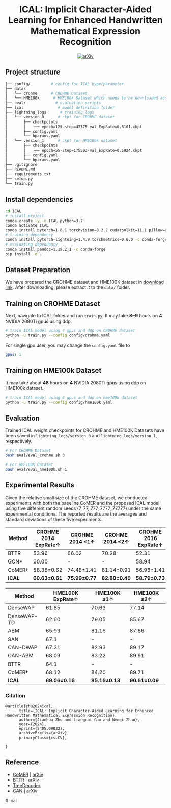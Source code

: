 <div align="center">    
 
# ICAL: Implicit Character-Aided Learning for Enhanced Handwritten Mathematical Expression Recognition 
[![arXiv](https://img.shields.io/badge/arXiv-2405.09032-b31b1b.svg)](https://arxiv.org/abs/2405.09032)

</div>

## Project structure
```bash
├── config/         # config for ICAL hyperparameter
├── data/
│   └── crohme      # CROHME Dataset
│   └── HME100k      # HME100k Dataset which needs to be downloaded according to the instructions below.
├── eval/             # evaluation scripts
├── ical               # model definition folder
├── lightning_logs      # training logs
│   └── version_0      # ckpt for CROHME dataset
│       ├── checkpoints
│       │   └── epoch=125-step=47375-val_ExpRate=0.6101.ckpt
│       ├── config.yaml
│       └── hparams.yaml
│   └── version_1      # ckpt for HME100k dataset
│       ├── checkpoints
│       │   └── epoch=55-step=175503-val_ExpRate=0.6924.ckpt
│       ├── config.yaml
│       └── hparams.yaml
├── .gitignore
├── README.md
├── requirements.txt
├── setup.py
└── train.py
```

## Install dependencies   
```bash
cd ICAL
# install project   
conda create -y -n ICAL python=3.7
conda activate ICAL
conda install pytorch=1.8.1 torchvision=0.2.2 cudatoolkit=11.1 pillow=8.4.0 -c pytorch -c nvidia
# training dependency
conda install pytorch-lightning=1.4.9 torchmetrics=0.6.0 -c conda-forge
# evaluating dependency
conda install pandoc=1.19.2.1 -c conda-forge
pip install -e .
 ```
## Dataset Preparation
We have prepared the CROHME dataset and HME100K dataset in [download link](https://disk.pku.edu.cn/link/AAF10CCC4D539543F68847A9010C607139). After downloading, please extract it to the `data/` folder.

## Training on CROHME Dataset
Next, navigate to ICAL folder and run `train.py`. It may take **8~9** hours on **4** NVIDIA 2080Ti gpus using ddp.
```bash
# train ICAL model using 4 gpus and ddp on CROHME dataset
python -u train.py --config config/crohme.yaml
```

For single gpu user, you may change the `config.yaml` file to
```yaml
gpus: 1
```

## Training on HME100k Dataset
It may take about **48** hours on **4** NVIDIA 2080Ti gpus using ddp on HME100k dataset.
```bash
# train ICAL model using 4 gpus and ddp on hme100k dataset
python -u train.py --config config/hme100k.yaml
```

## Evaluation
Trained ICAL weight checkpoints for CROHME and HME100K Datasets have been saved in `lightning_logs/version_0` and `lightning_logs/version_1`, respectively.

```bash
# For CROHME Dataset
bash eval/eval_crohme.sh 0

# For HME100K Dataset
bash eval/eval_hme100k.sh 1
```
## Experimental Results
Given the relative small size of the CROHME dataset, we conducted experiments with both the baseline CoMER and the proposed ICAL model using five different random seeds (7, 77, 777, 7777, 77777) under the same experimental conditions. The reported results are the averages and standard deviations of these five experiments.

| Method    | CROHME 2014 ExpRate↑ | CROHME 2014 ≤1↑ | CROHME 2014 ≤2↑ | CROHME 2016 ExpRate↑ | CROHME 2016 ≤1↑ | CROHME 2016 ≤2↑ | CROHME 2019 ExpRate↑ | CROHME 2019 ≤1↑ | CROHME 2019 ≤2↑ |
|-----------|----------------------|-----------------|-----------------|----------------------|-----------------|-----------------|----------------------|-----------------|-----------------|
| BTTR      | 53.96                | 66.02           | 70.28           | 52.31                | 63.90           | 68.61           | 52.96                | 65.97           | 69.14           |
| GCN*      | 60.00                | -               | -               | 58.94                | -               | -               | 61.63                | -               | -               |
| CoMER†    | 58.38±0.62           | 74.48±1.41      | 81.14±0.91      | 56.98±1.41           | 74.44±0.93      | 81.87±0.73      | 59.12±0.43           | 77.45±0.70      | 83.87±0.80      |
| **ICAL**  | **60.63±0.61**       | **75.99±0.77**  | **82.80±0.40**  | **58.79±0.73**       | **76.06±0.37**  | **83.38±0.16**  | **60.51±0.71**       | **78.00±0.66**  | **84.63±0.45**  |


| Method    | HME100K ExpRate↑ | HME100K ≤1↑    | HME100K ≤2↑    |
|-----------|------------------|----------------|----------------|
| DenseWAP  | 61.85            | 70.63          | 77.14          |
| DenseWAP-TD | 62.60          | 79.05          | 85.67          |
| ABM       | 65.93            | 81.16          | 87.86          |
| SAN       | 67.1             | -              | -              |
| CAN-DWAP  | 67.31            | 82.93          | 89.17          |
| CAN-ABM   | 68.09            | 83.22          | 89.91          |
| BTTR      | 64.1             | -              | -              |
| CoMER†    | 68.12            | 84.20          | 89.71          |
| **ICAL**  | **69.06±0.16**   | **85.16±0.13** | **90.61±0.09** |


### Citation   
```
@article{zhu2024ical,
      title={ICAL: Implicit Character-Aided Learning for Enhanced Handwritten Mathematical Expression Recognition}, 
      author={Jianhua Zhu and Liangcai Gao and Wenqi Zhao},
      year={2024},
      eprint={2405.09032},
      archivePrefix={arXiv},
      primaryClass={cs.CV},
      
}
```

## Reference
- [CoMER](https://github.com/Green-Wood/CoMER) | [arXiv](https://arxiv.org/abs/2207.04410)
- [BTTR](https://github.com/Green-Wood/BTTR) | [arXiv](https://arxiv.org/abs/2105.02412)
- [TreeDecoder](https://github.com/JianshuZhang/TreeDecoder)
- [CAN](https://github.com/LBH1024/CAN) | [arXiv](https://arxiv.org/abs/2207.11463)

#   i c a l  
 